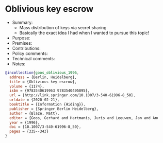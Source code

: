 # Oblivious key escrow

- Summary:
  - Mass distribution of keys via secret sharing
  - Basically the exact idea I had when I wanted to pursue this topic!
- Purpose:
- Premises:
- Contributions:
- Policy comments:
- Technical comments:
- Notes:

```bib
@incollection{goos_oblivious_1996,
  address = {Berlin, Heidelberg},
  title = {Oblivious key escrow},
  volume = {1174},
  isbn = {9783540619963 9783540495895},
  url = {http://link.springer.com/10.1007/3-540-61996-8_50},
  urldate = {2020-02-21},
  booktitle = {Information {Hiding}},
  publisher = {Springer Berlin Heidelberg},
  author = {Blaze, Matt},
  editor = {Goos, Gerhard and Hartmanis, Juris and Leeuwen, Jan and Anderson, Ross},
  year = {1996},
  doi = {10.1007/3-540-61996-8_50},
  pages = {335--343}
}
```
